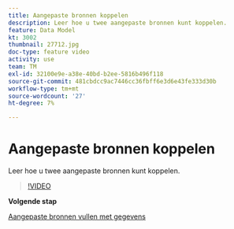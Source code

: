 ```yaml
---
title: Aangepaste bronnen koppelen
description: Leer hoe u twee aangepaste bronnen kunt koppelen.
feature: Data Model
kt: 3002
thumbnail: 27712.jpg
doc-type: feature video
activity: use
team: TM
exl-id: 32100e9e-a38e-40bd-b2ee-5816b496f118
source-git-commit: 481cbdcc9ac7446cc36fbff6e3d6e43fe333d30b
workflow-type: tm+mt
source-wordcount: '27'
ht-degree: 7%

---
```


# Aangepaste bronnen koppelen

Leer hoe u twee aangepaste bronnen kunt koppelen.

>[!VIDEO](https://video.tv.adobe.com/v/27712?quality=9)

**Volgende stap**

[Aangepaste bronnen vullen met gegevens](./populate-custom-resources-with-data.md)
